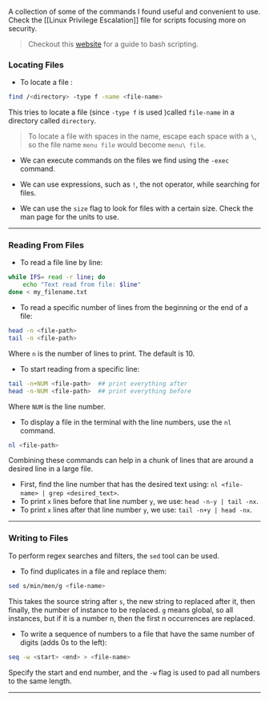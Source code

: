 
A collection of some of the commands I found useful and convenient to use. Check the [[Linux Privilege Escalation]] file for scripts focusing more on security.

> Checkout this [website](https://linux.die.net/abs-guide/index.html) for a guide to bash scripting.

### Locating Files

- To locate a file : 
```bash
find /<directory> -type f -name <file-name>
```

This tries to locate a file (since `-type f` is used )called `file-name` in a directory called `directory`.

> To locate a file with spaces in the name, escape each space with a `\`, so the file name `menu file` would become `menu\ file`.

- We can execute commands on the files we find using the `-exec` command.

- We can use expressions, such as `!`, the not operator, while searching for files.

- We can use the `size` flag to look for files with a certain size. Check the man page for the units to use.

---
### Reading From Files

- To read a file line by line:
```bash
while IFS= read -r line; do
    echo "Text read from file: $line"
done < my_filename.txt
```

- To read a specific number of lines from the beginning or the end of a file:
```bash
head -n <file-path>
tail -n <file-path>
```

Where `n` is the number of lines to print. The default is 10.

- To start reading from a specific line:
```bash
tail -n+NUM <file-path>  ## print everything after
head -n-NUM <file-path>  ## print everything before
```

Where `NUM` is the line number.

- To display a file in the terminal with the line numbers, use the `nl` command.
```bash
nl <file-path>
```

Combining these commands can help in a chunk of lines that are around a desired line in a large file.
- First, find the line number that has the desired text using: `nl <file-name> | grep <desired_text>`.
- To print `x` lines before that line number `y`, we use: `head -n-y | tail -nx`.
- To print `x` lines after that line number `y`, we use: `tail -n+y | head -nx`.

---
### Writing to Files

To perform regex searches and filters, the `sed` tool can be used. 

- To find duplicates in a file and replace them:
```bash
sed s/min/men/g <file-name>
```

This takes the source string after `s`, the new string to replaced after it, then finally, the number of instance to be replaced. `g` means global, so all instances, but if it is a number n, then the first n occurrences are replaced.

- To write a sequence of numbers to a file that have the same number of digits (adds 0s to the left):
```bash
seq -w <start> <end> > <file-name>
```

Specify the start and end number, and the `-w` flag is used to pad all numbers to the same length.

---
